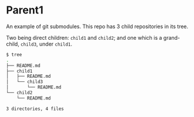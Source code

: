 # Parent1

An example of git submodules.
This repo has 3 child repositories in its tree.

Two being direct children: `child1` and `child2`; and one which is a
grand-child, `child3`, under `child1`.

```sh
$ tree
.
├── README.md
├── child1
│   ├── README.md
│   └── child3
│       └── README.md
└── child2
    └── README.md

3 directories, 4 files
```
